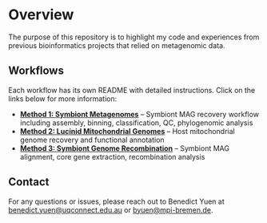 # Overview

The purpose of this repository is to highlight my code and experiences from previous bioinformatics projects that relied on metagenomic data.

## Workflows  
Each workflow has its own README with detailed instructions. Click on the links below for more information:  

- **[Method 1: Symbiont Metagenomes](metagenomics/README.md)** – Symbiont MAG recovery workflow including assembly, binning, classification, QC, phylogenomic analysis  
- **[Method 2: Lucinid Mitochondrial Genomes](mitochondrial_genomics/README.md)** – Host mitochondrial genome recovery and functional annotation
- **[Method 3: Symbiont Genome Recombination]()** – Symbiont MAG alignment, core gene extraction, recombination analysis 


## Contact
For any questions or issues, please reach out to Benedict Yuen at benedict.yuen@uqconnect.edu.au or byuen@mpi-bremen.de.
